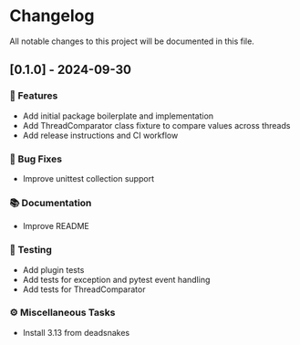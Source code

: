 # Changelog

All notable changes to this project will be documented in this file.

## [0.1.0] - 2024-09-30

### 🚀 Features

- Add initial package boilerplate and implementation
- Add ThreadComparator class fixture to compare values across threads
- Add release instructions and CI workflow

### 🐛 Bug Fixes

- Improve unittest collection support

### 📚 Documentation

- Improve README

### 🧪 Testing

- Add plugin tests
- Add tests for exception and pytest event handling
- Add tests for ThreadComparator

### ⚙️ Miscellaneous Tasks

- Install 3.13 from deadsnakes

<!-- generated by git-cliff -->
